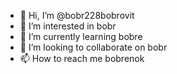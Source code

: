 - 👋 Hi, I’m @bobr228bobrovit
- 👀 I’m interested in bobr
- 🌱 I’m currently learning  bobre
- 💞️ I’m looking to collaborate on bobr
- 📫 How to reach me bobrenok

<!---
bobr228bobrovit/bobr228bobrovit is a ✨ special ✨ repository because its `README.md` (this file) appears on your GitHub profile.
You can click the Preview link to take a look at your changes.
--->
